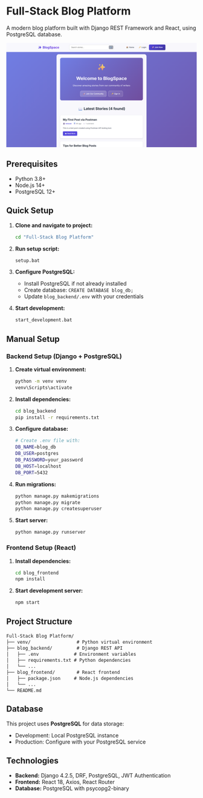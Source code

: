 # Full-Stack Blog Platform

A modern blog platform built with Django REST Framework and React, using PostgreSQL database.

![Home Page Screenshot](homepage.png)

## Prerequisites

- Python 3.8+
- Node.js 14+
- PostgreSQL 12+

## Quick Setup

1. **Clone and navigate to project:**
   ```bash
   cd "Full-Stack Blog Platform"
   ```

2. **Run setup script:**
   ```bash
   setup.bat
   ```

3. **Configure PostgreSQL:**
   - Install PostgreSQL if not already installed
   - Create database: `CREATE DATABASE blog_db;`
   - Update `blog_backend/.env` with your credentials

4. **Start development:**
   ```bash
   start_development.bat
   ```

## Manual Setup

### Backend Setup (Django + PostgreSQL)

1. **Create virtual environment:**
   ```bash
   python -m venv venv
   venv\Scripts\activate
   ```

2. **Install dependencies:**
   ```bash
   cd blog_backend
   pip install -r requirements.txt
   ```

3. **Configure database:**
   ```bash
   # Create .env file with:
   DB_NAME=blog_db
   DB_USER=postgres
   DB_PASSWORD=your_password
   DB_HOST=localhost
   DB_PORT=5432
   ```

4. **Run migrations:**
   ```bash
   python manage.py makemigrations
   python manage.py migrate
   python manage.py createsuperuser
   ```

5. **Start server:**
   ```bash
   python manage.py runserver
   ```

### Frontend Setup (React)

1. **Install dependencies:**
   ```bash
   cd blog_frontend
   npm install
   ```

2. **Start development server:**
   ```bash
   npm start
   ```

## Project Structure

```
Full-Stack Blog Platform/
├── venv/                 # Python virtual environment
├── blog_backend/         # Django REST API
│   ├── .env             # Environment variables
│   ├── requirements.txt # Python dependencies
│   └── ...
├── blog_frontend/        # React frontend
│   ├── package.json     # Node.js dependencies
│   └── ...
└── README.md
```

## Database

This project uses **PostgreSQL** for data storage:
- Development: Local PostgreSQL instance
- Production: Configure with your PostgreSQL service

## Technologies

- **Backend:** Django 4.2.5, DRF, PostgreSQL, JWT Authentication
- **Frontend:** React 18, Axios, React Router
- **Database:** PostgreSQL with psycopg2-binary
